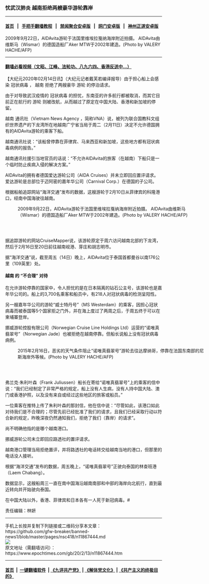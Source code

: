 ### 忧武汉肺炎 越南拒绝两艘豪华游轮靠岸
------------------------

#### [首页](https://github.com/gfw-breaker/banned-news1/blob/master/README.md) &nbsp;&nbsp;|&nbsp;&nbsp; [手把手翻墙教程](https://github.com/gfw-breaker/guides/wiki) &nbsp;&nbsp;|&nbsp;&nbsp; [禁闻聚合安卓版](https://github.com/gfw-breaker/bn-android) &nbsp;&nbsp;|&nbsp;&nbsp; [网门安卓版](https://github.com/oGate2/oGate) &nbsp;&nbsp;|&nbsp;&nbsp; [神州正道安卓版](https://github.com/SzzdOgate/update) 



<div><img alt="" class="aligncenter wp-post-image" src="https://i.epochtimes.com/assets/uploads/2020/02/AIDAvita-2-600x400.jpg"/>
<div class="red16 caption">
 2009年9月22日，AIDAvita游轮于法国里维埃拉戛纳海岸附近拍摄。 AIDAvita由维斯马（Wismar）的德国造船厂Aker MTW于2002年建造。(Photo by VALERY HACHE/AFP)
</div>
</div><hr/>

#### [翻墙必看视频（文昭、江峰、法轮功、八九六四、香港反送中...）](https://github.com/gfw-breaker/banned-news1/blob/master/pages/link3.md)

<div><p>
 【大纪元2020年02月14日讯】（大纪元记者戴芙若编译报导）由于担心船上会感染
 <ok href="https://www.epochtimes.com/gb/tag/%E5%86%A0%E7%8A%B6%E7%97%85%E6%AF%92.html">
  冠状病毒
 </ok>
 ，
 <ok href="https://www.epochtimes.com/gb/tag/%E8%B6%8A%E5%8D%97.html">
  越南
 </ok>
 拒绝了两艘豪华
 <ok href="https://www.epochtimes.com/gb/tag/%E6%B8%B8%E8%BD%AE.html">
  游轮
 </ok>
 的停泊请求。
</p>
<p>
 由于对导致武汉疫情的
 <ok href="https://www.epochtimes.com/gb/tag/%E5%86%A0%E7%8A%B6%E7%97%85%E6%AF%92.html">
  冠状病毒
 </ok>
 的担忧，东南亚的许多航行都被取消，而其它目前正在航行的
 <ok href="https://www.epochtimes.com/gb/tag/%E6%B8%B8%E8%BD%AE.html">
  游轮
 </ok>
 则被改航，从而越过了原定在中国大陆、香港和新加坡的停留。
</p>
<p>
 <ok href="https://www.epochtimes.com/gb/tag/%E8%B6%8A%E5%8D%97.html">
  越南
 </ok>
 通讯社（Vietnam News Agency ，简称VNA）说，被列为联合国教科文组织世界遗产的下龙湾所在地越南广宁省当局于周二（2月11日）决定不允许德国拥有的AIDAvita游轮的乘客下船。
</p>
<p>
 越南通讯社说：“该船曾停靠在菲律宾、马来西亚和新加坡，这些地方都有冠状病毒病例的报告。”
</p>
<p>
 越南通讯社援引当地官员的话说：“不允许AIDAvita的旅客（在越南）下船只是一个临时防止疾病入侵的解决方案。”
</p>
<p>
 AIDAvita的拥有者德国爱达游轮公司（AIDA Cruises）并未立即回应置评请求。爱达游轮是总部位于迈阿密的嘉年华公司（Carnival Corp.）在德国的子公司。
</p>
<p>
 根据船舶追踪网站“海洋交通”发布的数据，这艘游轮于2月10日从菲律宾的科隆港口，经南中国海驶往越南。
</p>
<figure class="wp-caption aligncenter" id="attachment_11869396" style="width: 600px">
 <ok href="http://i.epochtimes.com/assets/uploads/2020/02/AIDAvita.jpg">
  <img alt="" class="size-large wp-image-11869396" src="http://i.epochtimes.com/assets/uploads/2020/02/AIDAvita-600x290.jpg"/>
 </ok>
 <br/><figcaption class="wp-caption-text">
  2009年9月22日，AIDAvita游轮于法国里维埃拉戛纳海岸附近拍摄。 AIDAvita由维斯马（Wismar）的德国造船厂Aker MTW于2002年建造。(Photo by VALERY HACHE/AFP)
 </figcaption><br/>
</figure><br/>
<p>
 据追踪游轮的网站CruiseMapper说，该游轮原定于周六访问越南北部的下龙湾，然后于2月16日至20日前往越南岘港、芽庄和胡志明市。
</p>
<p>
 据“海洋交通”说，截至周五（14日）晚上，AIDAvita位于泰国首都曼谷以南176公里（109英里）处。
</p>
<h4>
 <strong>
  越南
 </strong>
 <strong>
  的
 </strong>
 <strong>
  “不合理”
 </strong>
 <strong>
  对待
 </strong>
</h4>
<p>
 在允许游轮停靠的国家中，令人担忧的是在日本隔离的钻石公主号，该游轮也是嘉年华公司的。船上的3,700名乘客和船员中，有218人对冠状病毒的检测呈阳性。
</p>
<p>
 另一艘嘉年华公司的游轮“威士特丹号”（MS Westerdam）的乘客，因担心冠状病毒而被泰国等5个国家拒之门外，并在海上度过了两周之后，于周五终于可以在柬埔寨登岸。
</p>
<p>
 挪威游轮控股有限公司（Norwegian Cruise Line Holdings Ltd）运营的“诺唯真翡翠号”（Norwegian Jade）也被拒绝在越南停靠。但船长说船上没有冠状病毒病例。
</p>
<figure class="wp-caption aligncenter" id="attachment_11869418" style="width: 600px">
 <ok href="http://i.epochtimes.com/assets/uploads/2020/02/Norwegian-Jade.jpg">
  <img alt="" class="size-large wp-image-11869418" src="http://i.epochtimes.com/assets/uploads/2020/02/Norwegian-Jade-600x400.jpg"/>
 </ok>
 <br/><figcaption class="wp-caption-text">
  2015年2月16日，恶劣的天气条件阻止“诺唯真翡翠号”游轮去往达摩纳哥，停靠在法国东南部的尼斯海岸外等候。(Photo by VALERY HACHE/AFP)
 </figcaption><br/>
</figure><br/>
<p>
 弗兰克‧朱利叶森（Frank Juliussen）船长在寄给“诺唯真翡翠号”上的乘客的信中说：“我们已经制定了非常严格的规定，船上没有人生病，没有人持中国大陆、澳门或香港护照，以及没有来自或经过这些地区的旅客或船员。”
</p>
<p>
 一位乘客在推特上传了朱利叶森的那封信，他在信中说：“尽管如此，该港口如此对待我们是不合理的；尽管先前已经批准了我们的请求，且我们已经采取行动以符合新的规定，昨晚深夜仍然通知我们，拒绝了我们（靠岸）的请求”。
</p>
<p>
 尚不明确他指的是哪个越南港口。
</p>
<p>
 挪威游轮公司未立即回应路透社的置评请求。
</p>
<p>
 越南港口管理当局拒绝置评，并将路透社的电话转交给越南当地的港口，但那里的电话没人接听。
</p>
<p>
 根据“海洋交通”发布的数据，周五晚上，“诺唯真翡翠号”正驶向泰国的林查班港（Laem Chabang）。
</p>
<p>
 数据显示，这艘船周三一直在南中国海沿越南南部和中部的海岸向北航行，直到最近转向并开始驶向泰国。
</p>
<p>
 在中国大陆以外，香港、菲律宾和日本各有一人死于新冠病毒。#
</p>
<p>
 责任编辑：林妍
</p>
</div>
<hr/>
手机上长按并复制下列链接或二维码分享本文章：<br/>
https://github.com/gfw-breaker/banned-news1/blob/master/pages/nsc418/n11867444.md <br/>
<a href='https://github.com/gfw-breaker/banned-news1/blob/master/pages/nsc418/n11867444.md'><img src='https://github.com/gfw-breaker/banned-news1/blob/master/pages/nsc418/n11867444.md.png'/></a> <br/>
原文地址（需翻墙访问）：https://www.epochtimes.com/gb/20/2/13/n11867444.htm


------------------------
#### [首页](https://github.com/gfw-breaker/banned-news1/blob/master/README.md) &nbsp;|&nbsp; [一键翻墙软件](https://github.com/gfw-breaker/nogfw/blob/master/README.md) &nbsp;| [《九评共产党》](https://github.com/gfw-breaker/9ping.md/blob/master/README.md#九评之一评共产党是什么) | [《解体党文化》](https://github.com/gfw-breaker/jtdwh.md/blob/master/README.md) | [《共产主义的终极目的》](https://github.com/gfw-breaker/gczydzjmd.md/blob/master/README.md)


<img src='http://gfw-breaker.win/banned-news/pages/nsc418/n11867444.md' width='0px' height='0px'/>